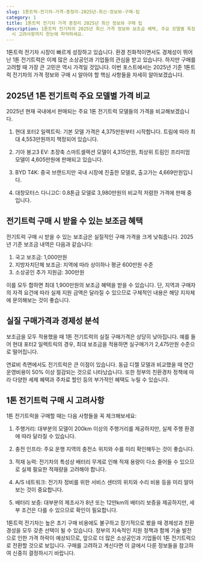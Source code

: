 ```yaml
---
slug: 1톤트럭-전기차-가격-총정리-2025년-최신-정보와-구매-팁
category: 1
title: 1톤트럭 전기차 가격 총정리 2025년 최신 정보와 구매 팁
description: 1톤트럭 전기차의 2025년 최신 가격 정보와 보조금 혜택, 주요 모델별 특징을 비교 분석했습니다. 실구매가와 경제성, 구매
  시 고려사항까지 한눈에 파악하세요.
---
```

1톤트럭 전기차 시장이 빠르게 성장하고 있습니다. 환경 친화적이면서도 경제성이 뛰어난 1톤 전기트럭은 이제 많은 소상공인과 기업들의 관심을 받고 있습니다. 하지만 구매를 고려할 때 가장 큰 고민은 역시 가격일 것입니다. 이번 포스트에서는 2025년 기준 1톤트럭 전기차의 가격 정보와 구매 시 알아야 할 핵심 사항들을 자세히 알아보겠습니다.

## 2025년 1톤 전기트럭 주요 모델별 가격 비교

2025년 현재 국내에서 판매되는 주요 1톤 전기트럭 모델들의 가격을 비교해보겠습니다.

1. 현대 포터2 일렉트릭: 기본 모델 가격은 4,375만원부터 시작합니다. 트림에 따라 최대 4,553만원까지 책정되어 있습니다.

2. 기아 봉고3 EV: 초장축 스마트셀렉션 모델이 4,315만원, 최상위 트림인 프리미엄 모델이 4,605만원에 판매되고 있습니다.

3. BYD T4K: 중국 브랜드지만 국내 시장에 진출한 모델로, 출고가는 4,669만원입니다.

4. 대창모터스 다니고C: 0.8톤급 모델로 3,980만원의 비교적 저렴한 가격에 판매 중입니다.

## 전기트럭 구매 시 받을 수 있는 보조금 혜택

전기트럭 구매 시 받을 수 있는 보조금은 실질적인 구매 가격을 크게 낮춰줍니다. 2025년 기준 보조금 내역은 다음과 같습니다:

1. 국고 보조금: 1,000만원
2. 지방자치단체 보조금: 지역에 따라 상이하나 평균 600만원 수준
3. 소상공인 추가 지원금: 300만원

이를 모두 합하면 최대 1,900만원의 보조금 혜택을 받을 수 있습니다. 단, 지역과 구매자의 자격 요건에 따라 실제 지원 금액은 달라질 수 있으므로 구체적인 내용은 해당 지자체에 문의해보는 것이 좋습니다.

## 실질 구매가격과 경제성 분석

보조금을 모두 적용했을 때 1톤 전기트럭의 실질 구매가격은 상당히 낮아집니다. 예를 들어 현대 포터2 일렉트릭의 경우, 최대 보조금을 적용하면 실구매가가 2,475만원 수준으로 떨어집니다.

연료비 측면에서도 전기트럭은 큰 이점이 있습니다. 동급 디젤 모델과 비교했을 때 연간 운영비용이 50% 이상 절감되는 것으로 나타났습니다. 또한 정부의 친환경차 정책에 따라 다양한 세제 혜택과 주차료 할인 등의 부가적인 혜택도 누릴 수 있습니다.

## 1톤 전기트럭 구매 시 고려사항

1톤 전기트럭을 구매할 때는 다음 사항들을 꼭 체크해보세요:

1. 주행거리: 대부분의 모델이 200km 이상의 주행거리를 제공하지만, 실제 주행 환경에 따라 달라질 수 있습니다.

2. 충전 인프라: 주요 운행 지역의 충전소 위치와 수를 미리 확인해두는 것이 좋습니다.

3. 적재 능력: 전기차의 특성상 배터리 무게로 인해 적재 용량이 다소 줄어들 수 있으므로 실제 필요한 적재량을 고려해야 합니다.

4. A/S 네트워크: 전기차 정비를 위한 서비스 센터의 위치와 수리 비용 등을 미리 알아보는 것이 중요합니다.

5. 배터리 보증: 대부분의 제조사가 8년 또는 12만km의 배터리 보증을 제공하지만, 세부 조건은 다를 수 있으므로 확인이 필요합니다.

1톤트럭 전기차는 높은 초기 구매 비용에도 불구하고 장기적으로 봤을 때 경제성과 친환경성을 모두 갖춘 선택이 될 수 있습니다. 정부의 지속적인 지원 정책과 함께 기술 발전으로 인한 가격 하락이 예상되므로, 앞으로 더 많은 소상공인과 기업들이 1톤 전기트럭으로 전환할 것으로 보입니다. 구매를 고려하고 계신다면 이 글에서 다룬 정보들을 참고하여 신중히 결정하시기 바랍니다.